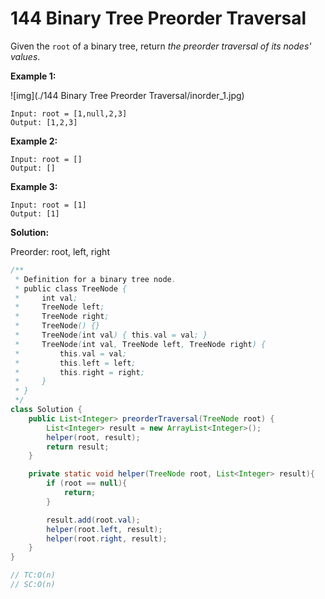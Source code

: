 # 144 Binary Tree Preorder Traversal

Given the `root` of a binary tree, return *the preorder traversal of its nodes' values*.

**Example 1:**

![img](./144 Binary Tree Preorder Traversal/inorder_1.jpg)

```
Input: root = [1,null,2,3]
Output: [1,2,3]
```

**Example 2:**

```
Input: root = []
Output: []
```

**Example 3:**

```
Input: root = [1]
Output: [1]
```



**Solution:**

Preorder: root, left, right

```java
/**
 * Definition for a binary tree node.
 * public class TreeNode {
 *     int val;
 *     TreeNode left;
 *     TreeNode right;
 *     TreeNode() {}
 *     TreeNode(int val) { this.val = val; }
 *     TreeNode(int val, TreeNode left, TreeNode right) {
 *         this.val = val;
 *         this.left = left;
 *         this.right = right;
 *     }
 * }
 */
class Solution {
    public List<Integer> preorderTraversal(TreeNode root) {
        List<Integer> result = new ArrayList<Integer>();
        helper(root, result);
        return result;
    }

    private static void helper(TreeNode root, List<Integer> result){
        if (root == null){
            return;
        }

        result.add(root.val);
        helper(root.left, result);
        helper(root.right, result);
    }
}

// TC:O(n)
// SC:O(n)
```



